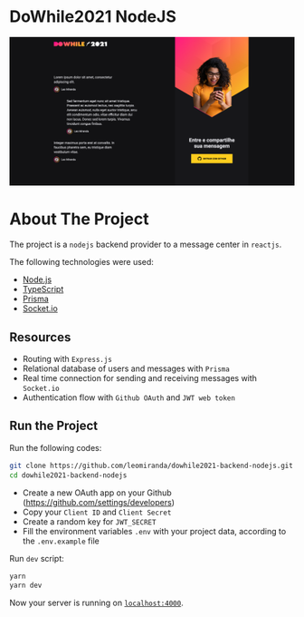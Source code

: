 # DoWhile2021 NodeJS

<p align="center" >
    <img alt="App printscreen" width="950" src="docs/dowhile2021_node.png"/>
</p>

# About The Project

The project is a `nodejs` backend provider to a message center in `reactjs`.

The following technologies were used:

- [Node.js](https://nodejs.org/en/)
- [TypeScript](https://www.typescriptlang.org/)
- [Prisma](https://www.prisma.io/)
- [Socket.io](https://socket.io/)

## Resources

- Routing with `Express.js`
- Relational database of users and messages with `Prisma`
- Real time connection for sending and receiving messages with `Socket.io`
- Authentication flow with `Github OAuth` and `JWT web token`

## Run the Project

Run the following codes:

```bash
git clone https://github.com/leomiranda/dowhile2021-backend-nodejs.git
cd dowhile2021-backend-nodejs
```

- Create a new OAuth app on your Github (https://github.com/settings/developers)
- Copy your `Client ID` and `Client Secret`
- Create a random key for `JWT_SECRET`
- Fill the environment variables `.env` with your project data, according to the `.env.example` file

Run `dev` script:

```bash
yarn
yarn dev
```

Now your server is running on [`localhost:4000`](http://localhost:4000).
